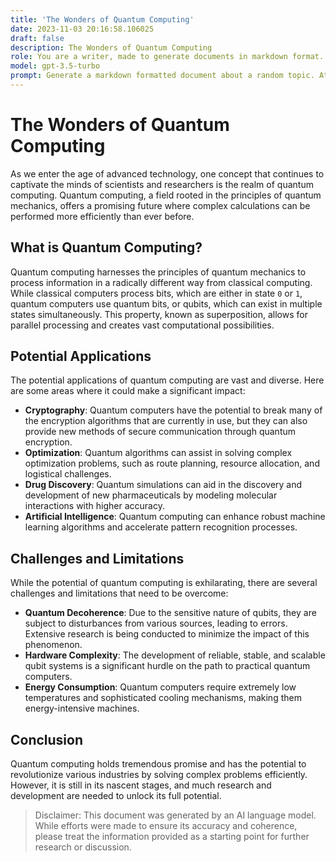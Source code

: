 ```yaml
---
title: 'The Wonders of Quantum Computing'
date: 2023-11-03 20:16:58.106025
draft: false
description: The Wonders of Quantum Computing
role: You are a writer, made to generate documents in markdown format. It is very important that all of the documents you generate are in valid markdown format.
model: gpt-3.5-turbo
prompt: Generate a markdown formatted document about a random topic. At the bottom, include a disclaimer explaining that the document was generated by you. The first line of the document should be the title. Make sure that the entire document is in proper markdown format, using a mix of various tags to make the document visually appealing.
---
```


# The Wonders of Quantum Computing

As we enter the age of advanced technology, one concept that continues to captivate the minds of scientists and researchers is the realm of quantum computing. Quantum computing, a field rooted in the principles of quantum mechanics, offers a promising future where complex calculations can be performed more efficiently than ever before.

## What is Quantum Computing?

Quantum computing harnesses the principles of quantum mechanics to process information in a radically different way from classical computing. While classical computers process bits, which are either in state `0` or `1`, quantum computers use quantum bits, or qubits, which can exist in multiple states simultaneously. This property, known as superposition, allows for parallel processing and creates vast computational possibilities.

## Potential Applications

The potential applications of quantum computing are vast and diverse. Here are some areas where it could make a significant impact:

- **Cryptography**: Quantum computers have the potential to break many of the encryption algorithms that are currently in use, but they can also provide new methods of secure communication through quantum encryption.
- **Optimization**: Quantum algorithms can assist in solving complex optimization problems, such as route planning, resource allocation, and logistical challenges.
- **Drug Discovery**: Quantum simulations can aid in the discovery and development of new pharmaceuticals by modeling molecular interactions with higher accuracy.
- **Artificial Intelligence**: Quantum computing can enhance robust machine learning algorithms and accelerate pattern recognition processes.

## Challenges and Limitations

While the potential of quantum computing is exhilarating, there are several challenges and limitations that need to be overcome:

- **Quantum Decoherence**: Due to the sensitive nature of qubits, they are subject to disturbances from various sources, leading to errors. Extensive research is being conducted to minimize the impact of this phenomenon.
- **Hardware Complexity**: The development of reliable, stable, and scalable qubit systems is a significant hurdle on the path to practical quantum computers.
- **Energy Consumption**: Quantum computers require extremely low temperatures and sophisticated cooling mechanisms, making them energy-intensive machines.

## Conclusion

Quantum computing holds tremendous promise and has the potential to revolutionize various industries by solving complex problems efficiently. However, it is still in its nascent stages, and much research and development are needed to unlock its full potential.

> Disclaimer: This document was generated by an AI language model. While efforts were made to ensure its accuracy and coherence, please treat the information provided as a starting point for further research or discussion.
